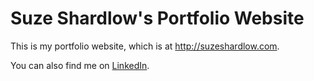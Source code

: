 # Suze Shardlow's Portfolio Website

This is my portfolio website, which is at http://suzeshardlow.com.

You can also find me on [LinkedIn](http://linkedin.com/in/SuzeShardlow).

